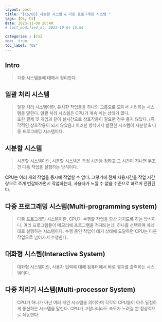 ```yaml
---
layout: post
title: "[CS/OS] 시분할 시스템 & 다중 프로그래밍 시스템 "
tags: [OS, CS]
date: 2023-11-08 20:40
# last_modified_at: 2023-10-04 16:00

categories : [CS]
toc:  true
toc_label: "OS"
---
```


## Intro
> 각종 시스템들에 대해서 정리한다.


## 일괄 처리 시스템
> 일괄 처리 시스템이란, 유사한 작업들을 하나의 그룹으로 모아서 처리하는 시스템을 말한다.
일괄 처리 시스템은 CPU가 계속 쉬는 상태가 많다. <br>
또한 결제 및 게임과 같이 실시간으로 상호작용이 필요한 경우 좋지 않았다. (즉각적인 상호작용이 되지 않았음.)
이러한 방식에서 발전한 시스템이 시분할 & 다중 프로그래밍 시스템이다.

## 시분할 시스템
> 시분할 시스템이란, 시분할 시스템은 특정 시간을 정하고 그 시간이 지나면 무조건 다음 작업을 실행하는 방식이다.

CPU는 여러 개의 작업을 동시에 작업할 수 없다. 그렇기에 전체 사용시간을 작업 시간량으로 쪼개 번갈아가면서 작업하는데, 사용자가 느낄 수 없을 수준으로 빠르게 전환된다.

## 다중 프로그래밍 시스템(Multi-programming system)
> 다중 프로그래밍 시스템이란, CPU가 수행할 작업을 항상 가지도록 하는 방식이다.
여러 프로그램들이 메모리에 프로그램을 적재되는데, 하나를 선택하여 차례대로 실행하는 시스템이다. 수행 중인 작업이 대기 상태에 도달하면 CPU는 다른 작업으로 넘어가서 수행한다.

## 대화형 시스템(Interactive System)
> 대화형 시스템이란, 사용자 입력에 대해 컴퓨터에서 바로 결과를 출력하는 시스템이다.

## 다중 처리기 시스템(Multi-processor System)
> CPU가 하나가 아닌 여러 개인 시스템을 의미하며 각각의 CPU들이 아주 밀접하게 통신하는 시스템을 말한다.
CPU가 고장나더라도 속도가 느려질 뿐 정상적으로 작동한다.













